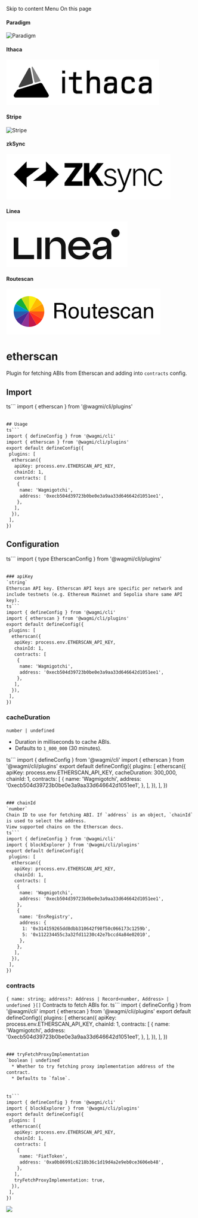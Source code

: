 Skip to content 
Menu
On this page
#### Paradigm
![Paradigm](https://raw.githubusercontent.com/wevm/.github/main/content/sponsors/paradigm-light.svg)
#### Ithaca
![Ithaca](https://raw.githubusercontent.com/wevm/.github/main/content/sponsors/ithaca-light.svg)
#### Stripe
![Stripe](https://raw.githubusercontent.com/wevm/.github/main/content/sponsors/stripe-light.svg)
#### zkSync
![zkSync](https://raw.githubusercontent.com/wevm/.github/main/content/sponsors/zksync-light.svg)
#### Linea
![Linea](https://raw.githubusercontent.com/wevm/.github/main/content/sponsors/linea-light.svg)
#### Routescan
![Routescan](https://raw.githubusercontent.com/wevm/.github/main/content/sponsors/routescan-light.svg)
# etherscan ​
Plugin for fetching ABIs from Etherscan and adding into `contracts` config.
## Import ​
ts```
import { etherscan } from '@wagmi/cli/plugins'
```

## Usage ​
ts```
import { defineConfig } from '@wagmi/cli'
import { etherscan } from '@wagmi/cli/plugins'
export default defineConfig({
 plugins: [
  etherscan({
   apiKey: process.env.ETHERSCAN_API_KEY,
   chainId: 1,
   contracts: [
    {
     name: 'Wagmigotchi',
     address: '0xecb504d39723b0be0e3a9aa33d646642d1051ee1',
    },
   ],
  }),
 ],
})
```

## Configuration ​
ts```
import { type EtherscanConfig } from '@wagmi/cli/plugins'
```

### apiKey ​
`string`
Etherscan API key. Etherscan API keys are specific per network and include testnets (e.g. Ethereum Mainnet and Sepolia share same API key).
ts```
import { defineConfig } from '@wagmi/cli'
import { etherscan } from '@wagmi/cli/plugins'
export default defineConfig({
 plugins: [
  etherscan({
   apiKey: process.env.ETHERSCAN_API_KEY, 
   chainId: 1,
   contracts: [
    {
     name: 'Wagmigotchi',
     address: '0xecb504d39723b0be0e3a9aa33d646642d1051ee1',
    },
   ],
  }),
 ],
})
```

### cacheDuration ​
`number | undefined`
  * Duration in milliseconds to cache ABIs.
  * Defaults to `1_800_000` (30 minutes).


ts```
import { defineConfig } from '@wagmi/cli'
import { etherscan } from '@wagmi/cli/plugins'
export default defineConfig({
 plugins: [
  etherscan({
   apiKey: process.env.ETHERSCAN_API_KEY,
   cacheDuration: 300_000, 
   chainId: 1,
   contracts: [
    {
     name: 'Wagmigotchi',
     address: '0xecb504d39723b0be0e3a9aa33d646642d1051ee1',
    },
   ],
  }),
 ],
})
```

### chainId ​
`number`
Chain ID to use for fetching ABI. If `address` is an object, `chainId` is used to select the address.
View supported chains on the Etherscan docs.
ts```
import { defineConfig } from '@wagmi/cli'
import { blockExplorer } from '@wagmi/cli/plugins'
export default defineConfig({
 plugins: [
  etherscan({
   apiKey: process.env.ETHERSCAN_API_KEY,
   chainId: 1, 
   contracts: [
    {
     name: 'Wagmigotchi',
     address: '0xecb504d39723b0be0e3a9aa33d646642d1051ee1',
    },
    {
     name: 'EnsRegistry',
     address: {
      1: '0x314159265dd8dbb310642f98f50c066173c1259b',
      5: '0x112234455c3a32fd11230c42e7bccd4a84e02010',
     },
    },
   ],
  }),
 ],
})
```

### contracts ​
`{ name: string; address?: Address | Record<number, Address> | undefined }[]`
Contracts to fetch ABIs for.
ts```
import { defineConfig } from '@wagmi/cli'
import { etherscan } from '@wagmi/cli/plugins'
export default defineConfig({
 plugins: [
  etherscan({
   apiKey: process.env.ETHERSCAN_API_KEY,
   chainId: 1,
   contracts: [ 
    { 
     name: 'Wagmigotchi', 
     address: '0xecb504d39723b0be0e3a9aa33d646642d1051ee1', 
    }, 
   ], 
  }),
 ],
})
```

### tryFetchProxyImplementation ​
`boolean | undefined`
  * Whether to try fetching proxy implementation address of the contract.
  * Defaults to `false`.


ts```
import { defineConfig } from '@wagmi/cli'
import { blockExplorer } from '@wagmi/cli/plugins'
export default defineConfig({
 plugins: [
  etherscan({
   apiKey: process.env.ETHERSCAN_API_KEY,
   chainId: 1, 
   contracts: [
    {
     name: 'FiatToken',
     address: '0xa0b86991c6218b36c1d19d4a2e9eb0ce3606eb48',
    },
   ],
   tryFetchProxyImplementation: true, 
  }),
 ],
})
```

![](https://cdn.usefathom.com/?h=https%3A%2F%2Fwagmi.sh&p=%2Fcli%2Fapi%2Fplugins%2Fetherscan&r=&sid=QWAXSUPT&qs=%7B%7D&cid=10593628)
